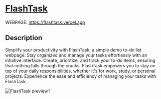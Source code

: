 # [FlashTask](https://flashtask.vercel.app)

WEBPAGE: https://flashtask.vercel.app

## Description

Simplify your productivity with FlashTask, a simple demo to-do list webpage. Stay organized and manage your tasks effortlessly with an intuitive interface. Create, prioritize, and track your to-do items, ensuring that nothing falls through the cracks. FlashTask empowers you to stay on top of your daily responsibilities, whether it's for work, study, or personal projects. Experience the ease and efficiency of managing your tasks with FlashTask.

![FlashTask preview1](https://github.com/matias-fuentes/FlashTask/assets/70669575/e8d6ef82-f579-4ab5-b699-118ea312b809)
